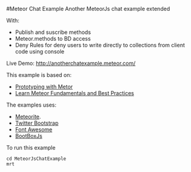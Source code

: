#Meteor Chat Example
Another MeteorJs chat example extended

With:
- Publish and suscribe methods
- Meteor.methods to BD access
- Deny Rules for deny users to write directly to collections from client code using console

Live Demo:
http://anotherchatexample.meteor.com/


This example is based on:
- [Prototyping with Metor](http://net.tutsplus.com/tutorials/javascript-ajax/prototyping-with-meteor/ "Prototyping with Metor")
- [Learn Meteor Fundamentals and Best Practices](http://andrewscala.com/meteor/ "Learn Meteor Fundamentals and Best Practices")


The examples uses:
- [Meteorite](https://github.com/oortcloud/meteorite "Meteorite").
- [Twitter Bootstrap](http://twitter.github.com/bootstrap/ "Twitter Bootstrap")
- [Font Awesome](http://fortawesome.github.com/Font-Awesome/ "Font Awesome")
- [BootBoxJs](http://bootboxjs.com/ "BootBoxJs")


To run this example
	
	cd MeteorJsChatExample
	mrt


